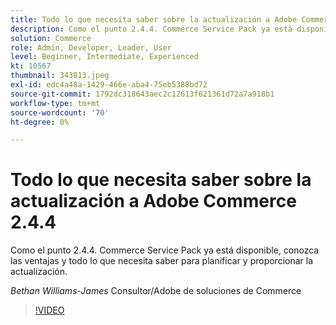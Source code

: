 ```yaml
---
title: Todo lo que necesita saber sobre la actualización a Adobe Commerce 2.4.4
description: Como el punto 2.4.4. Commerce Service Pack ya está disponible, conozca las ventajas y todo lo que necesita saber para planificar y proporcionar la actualización.
solution: Commerce
role: Admin, Developer, Leader, User
level: Beginner, Intermediate, Experienced
kt: 10567
thumbnail: 343813.jpeg
exl-id: edc4a48a-1429-466e-aba4-75eb5388bd72
source-git-commit: 1792dc318643aec2c12613f621361d72a7a918b1
workflow-type: tm+mt
source-wordcount: '70'
ht-degree: 0%

---
```


# Todo lo que necesita saber sobre la actualización a Adobe Commerce 2.4.4

Como el punto 2.4.4. Commerce Service Pack ya está disponible, conozca las ventajas y todo lo que necesita saber para planificar y proporcionar la actualización.

*Bethan Williams-James* Consultor/Adobe de soluciones de Commerce

>[!VIDEO](https://video.tv.adobe.com/v/343813/?quality=12&learn=on)
